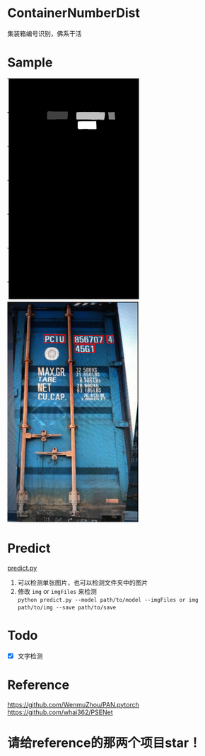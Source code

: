 # ContainerNumberDist
集装箱编号识别，佛系干活  
# Sample
<P>
   <img src="https://github.com/kekekahuatian/ContainerNumberDist/blob/master/samples/mask.png" width="300" height="500" alt="网不好或者图没了"/>
   <img src="https://github.com/kekekahuatian/ContainerNumberDist/blob/master/samples/pred.png" width="300" height="500" alt="网不好或者图没了"/>
 </p>  
 
# Predict  
[predict.py](https://github.com/kekekahuatian/ContainerNumberDist/blob/master/predict.py)  
1. 可以检测单张图片，也可以检测文件夹中的图片  
2. 修改 `img` or `imgFiles` 来检测  
`python predict.py --model path/to/model --imgFiles or img path/to/img --save path/to/save  
`
# Todo
-[x] 文字检测
# Reference
https://github.com/WenmuZhou/PAN.pytorch  
https://github.com/whai362/PSENet
# 请给reference的那两个项目star！
